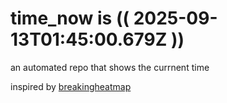 # time_now is (( 2025-09-13T01:45:00.679Z ))

an automated repo that shows the currnent time

inspired by [breakingheatmap](https://github.com/breakingheatmap/breakingheatmap)